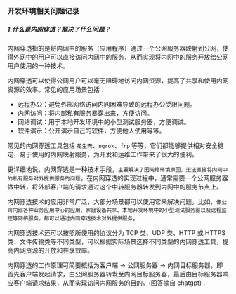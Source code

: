 ### 开发环境相关问题记录

##### 1.什么是内网穿透？解决了什么问题？

内网穿透指的是将内网中的服务（应用程序）通过一个公网服务器映射到公网，使得外网中的用户可以直接访问内网中的服务，从而实现将内网中的服务开放给公网用户使用的一种技术。

内网穿透可以使得公网用户可以毫无阻碍地访问内网资源，提高了共享和使用内网资源的效率。常见的应用场景包括：

- 远程办公：避免外部网络访问内网困难导致的远程办公受限问题。
- 内网访问：将内部私有服务暴露出来，方便访问。
- 网络调试：用于本地开发环境中的小型测试服务器，方便调试。
- 软件演示：公开演示自己的软件，方便他人使用等等。

常见的内网穿透工具包括 `花生壳`、`ngrok`、`frp` 等等，它们都能够提供相对安全稳定，易于使用的内网映射服务，为开发和运维工作带来了很大的便利。

更详细地说，内网穿透是一种技术手段，`主要解决了因网络环境原因，无法直接将内网中的私有服务对外提供服务的问题`。在内网穿透的实现过程中，通常需要一个公网服务器做中转，将外部客户端的请求通过这个中转服务器转发到内网中的服务节点上。

内网穿透技术的应用非常广泛，大部分场景都可以使用它来解决问题。比如，`像公司内部各种业务应用中心的应用、家庭设备共享、本地开发环境中的小型测试服务器以及远程监控等网络服务，都可以通过内网穿透技术对外提供服务`。

内网穿透技术还可以按照所使用的协议分为 TCP 类、UDP 类、HTTP 或 HTTPS 类、文件传输类等不同类型，可以根据实际场景选择不同类型的内网穿透工具，提高内网资源的开放和共享效率。

内网穿透的工作原理可简要概括为客户端 -> 公网服务器 -> 内网目标服务器，即首先客户端发起请求，由公网服务器转发至内网目标服务器，最后由目标服务器响应客户端请求结果，从而实现访问内网服务的目的。(回答摘自 chatgpt) .
